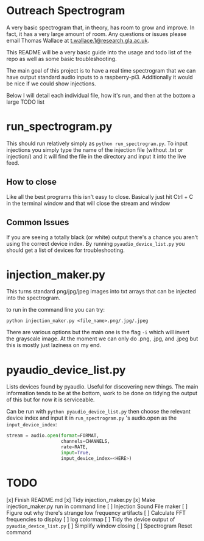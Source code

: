 # Outreach Spectrogram
A very basic spectrogram that, in theory, has room to grow and improve.
In fact, it has a very large amount of room. Any questions or issues please
email Thomas Wallace at t.wallace.1@research.gla.ac.uk.

This README will be a very basic guide into the usage and todo list of the repo
as well as some basic troubleshooting.

The main goal of this project is to have a real time spectrogram that we can 
have output standard audio inputs to a raspberry-pi3. Additionally it would
be nice if we could show injections.

Below I will detail each individual file, how it's run, and then at the bottom a large TODO list

# run_spectrogram.py
This should run relatively simply as `python run_spectrogram.py`. To input injections you simply type the name of the injection file
(without .txt or injection/) and it will find the file in the directory and input it into the live feed.


## How to close
Like all the best programs this isn't easy to close. Basically just hit Ctrl + C in the terminal window and that will close the stream and window

## Common Issues
If you are seeing a totally black (or white) output there's a chance you aren't using the correct device index. 
By running `pyaudio_device_list.py` you should get a list of devices for troubleshooting.



# injection_maker.py
This turns standard png/jpg/jpeg images into txt arrays that can be injected into the spectrogram.

to run in the command line you can try:

```
python injection_maker.py <file_name>.png/.jpg/.jpeg 
```

There are various options but the main one is the flag `-i` which will invert the grayscale image. At the moment
we can only do .png, .jpg, and .jpeg but this is mostly just laziness on my end.

# pyaudio_device_list.py
Lists devices found by pyaudio. Useful for discovering new things. The main information tends to be at the bottom, work
to be done on tidying the output of this but for now it is serviceable.

Can be run with `python pyaudio_device_list.py` then choose the relevant device index and input it in `run_spectrogram.py`
's audio.open as the `input_device_index`:

```python
stream = audio.open(format=FORMAT,
                    channels=CHANNELS,
                    rate=RATE,
                    input=True,
                    input_device_index=<HERE>)
```

# TODO
[x] Finish README.md
[x] Tidy injection_maker.py
[x] Make injection_maker.py run in command line
[ ] Injection Sound File maker
[ ] Figure out why there's strange low frequency artifacts
[ ] Calculate FFT frequencies to display
[ ] log colormap
[ ] Tidy the device output of `pyaudio_device_list.py`
[ ] Simplify window closing
[ ] Spectrogram Reset command 

